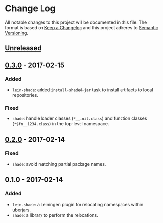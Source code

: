 # Change Log
All notable changes to this project will be documented in this file.
The format is based on [Keep a Changelog](http://keepachangelog.com/) and this project adheres to [Semantic Versioning](http://semver.org/).

## [Unreleased]

## [0.3.0] - 2017-02-15
### Added
- `lein-shade`: added `install-shaded-jar` task to install artifacts to local repositories.

### Fixed
- `shade`: handle loader classes (`*__init.class`) and function classes (`*$fn__1234.class`) in the top-level namespace.

## [0.2.0] - 2017-02-14
### Fixed
- `shade`: avoid matching partial package names.

## 0.1.0 - 2017-02-14
### Added
- `lein-shade`: a Leiningen plugin for relocating namespaces within uberjars.
- `shade`: a library to perform the relocations.

[Unreleased]: https://github.com/redbadger/shade/compare/0.3.0...HEAD
[0.3.0]: https://github.com/redbadger/shade/compare/0.2.0...0.3.0
[0.2.0]: https://github.com/redbadger/shade/compare/0.1.0...0.2.0
